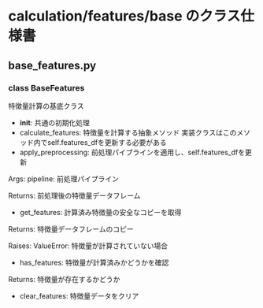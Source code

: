 # calculation/features/base のクラス仕様書

## base_features.py

### class BaseFeatures
特徴量計算の基底クラス
- __init__: 共通の初期化処理
- calculate_features: 特徴量を計算する抽象メソッド
実装クラスはこのメソッド内でself.features_dfを更新する必要がある
- apply_preprocessing: 前処理パイプラインを適用し、self.features_dfを更新

Args:
    pipeline: 前処理パイプライン
    
Returns:
    前処理後の特徴量データフレーム
- get_features: 計算済み特徴量の安全なコピーを取得

Returns:
    特徴量データフレームのコピー
    
Raises:
    ValueError: 特徴量が計算されていない場合
- has_features: 特徴量が計算済みかどうかを確認

Returns:
    特徴量が存在するかどうか
- clear_features: 特徴量データをクリア


